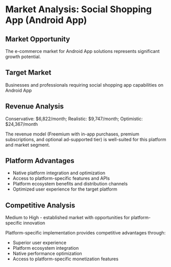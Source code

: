 # Market Analysis: Social Shopping App (Android App)

## Market Opportunity
The e-commerce market for Android App solutions represents significant growth potential.

## Target Market
Businesses and professionals requiring social shopping app capabilities on Android App

## Revenue Analysis
Conservative: $6,822/month; Realistic: $9,747/month; Optimistic: $24,367/month

The revenue model (Freemium with in-app purchases, premium subscriptions, and optional ad-supported tier) is well-suited for this platform and market segment.

## Platform Advantages
- Native platform integration and optimization
- Access to platform-specific features and APIs
- Platform ecosystem benefits and distribution channels
- Optimized user experience for the target platform

## Competitive Analysis
Medium to High - established market with opportunities for platform-specific innovation

Platform-specific implementation provides competitive advantages through:
- Superior user experience
- Platform ecosystem integration
- Native performance optimization
- Access to platform-specific monetization features
